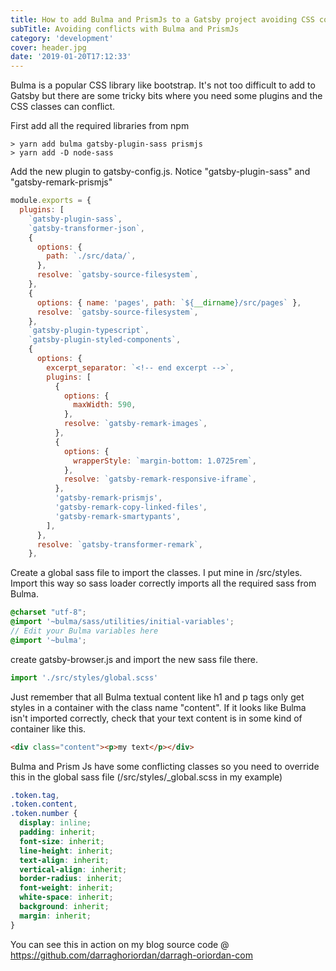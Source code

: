 ```yaml
---
title: How to add Bulma and PrismJs to a Gatsby project avoiding CSS conflicts
subTitle: Avoiding conflicts with Bulma and PrismJs
category: 'development'
cover: header.jpg
date: '2019-01-20T17:12:33'
---
```


Bulma is a popular CSS library like bootstrap. It's not too difficult to add to Gatsby but there are some tricky bits where you need some plugins and the CSS classes can conflict.<!-- end excerpt -->

First add all the required libraries from npm

```shell
> yarn add bulma gatsby-plugin-sass prismjs
> yarn add -D node-sass
```

Add the new plugin to gatsby-config.js. Notice "gatsby-plugin-sass" and "gatsby-remark-prismjs"

```javascript
module.exports = {
  plugins: [
    `gatsby-plugin-sass`,
    `gatsby-transformer-json`,
    {
      options: {
        path: `./src/data/`,
      },
      resolve: `gatsby-source-filesystem`,
    },
    {
      options: { name: 'pages', path: `${__dirname}/src/pages` },
      resolve: `gatsby-source-filesystem`,
    },
    `gatsby-plugin-typescript`,
    `gatsby-plugin-styled-components`,
    {
      options: {
        excerpt_separator: `<!-- end excerpt -->`,
        plugins: [
          {
            options: {
              maxWidth: 590,
            },
            resolve: `gatsby-remark-images`,
          },
          {
            options: {
              wrapperStyle: `margin-bottom: 1.0725rem`,
            },
            resolve: `gatsby-remark-responsive-iframe`,
          },
          'gatsby-remark-prismjs',
          'gatsby-remark-copy-linked-files',
          'gatsby-remark-smartypants',
        ],
      },
      resolve: `gatsby-transformer-remark`,
    },
```

Create a global sass file to import the classes. I put mine in /src/styles. Import this way so sass loader correctly imports all the required sass from Bulma.

```scss
@charset "utf-8";
@import '~bulma/sass/utilities/initial-variables';
// Edit your Bulma variables here
@import '~bulma';
```

create gatsby-browser.js and import the new sass file there.

```javascript
import './src/styles/global.scss'
```

Just remember that all Bulma textual content like h1 and p tags only get styles in a container with the class name "content". If it looks like Bulma isn't imported correctly, check that your text content is in some kind of container like this.

```html
<div class="content"><p>my text</p></div>
```

Bulma and Prism Js have some conflicting classes so you need to override this in the global sass file (/src/styles/\_global.scss in my example)

```css
.token.tag,
.token.content,
.token.number {
  display: inline;
  padding: inherit;
  font-size: inherit;
  line-height: inherit;
  text-align: inherit;
  vertical-align: inherit;
  border-radius: inherit;
  font-weight: inherit;
  white-space: inherit;
  background: inherit;
  margin: inherit;
}
```

You can see this in action on my blog source code @ <https://github.com/darraghoriordan/darragh-oriordan-com>

